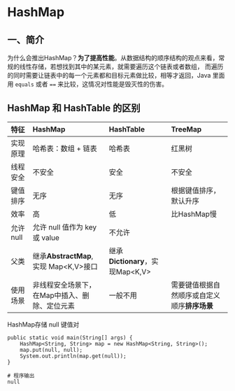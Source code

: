 # HashMap
## 一、简介
为什么会推出HashMap？**为了提高性能**。从数据结构的顺序结构的观点来看，常规的线性存储，若想找到其中的某元素，就需要遍历这个链表或者数组，
而遍历的同时需要让链表中的每一个元素都和目标元素做比较，相等才返回，Java 里面用 `equals` 或者 `==` 来比较，这情况对性能是毁灭性的伤害。

## HashMap 和 HashTable 的区别
| **特征** | **HashMap** | **HashTable** | **TreeMap** |
| :--- | :--- | :--- | :--- |
| 实现原理 | 哈希表：数组 + 链表 | 哈希表 | 红黑树 |
| 线程安全 | 不安全 | 安全 | 不安全 |
| 键值排序 | 无序 | 无序 | 根据键值排序，默认升序 |
| 效率 | 高 | 低 | 比HashMap慢 |
| 允许 null | 允许 null 值作为 key 或 value | 不允许 |  |
| 父类 | 继承**AbstractMap**, 实现 Map<K,V>接口 | 继承 **Dictionary**，实现Map<K,V> |  |
| 使用场景 | 非线程安全场景下，在Map中插入、删除、定位元素 | 一般不用 | 需要键值根据自然顺序或自定义顺序**排序场景** |

HashMap存储 null 键值对
```
public static void main(String[] args) {
    HashMap<String, String> map = new HashMap<String, String>();
    map.put(null, null);
    System.out.println(map.get(null));
}

# 程序输出
null
```